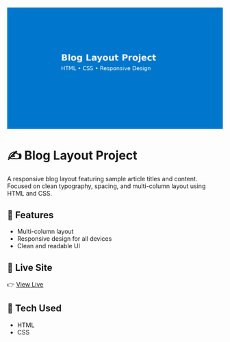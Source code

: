 ![Preview](https://raw.githubusercontent.com/iamimranshaikh/blog-project/main/blog_layout_project_preview.png)

# ✍️ Blog Layout Project

A responsive blog layout featuring sample article titles and content. Focused on clean typography, spacing, and multi-column layout using HTML and CSS.

## 📘 Features
- Multi-column layout
- Responsive design for all devices
- Clean and readable UI

## 🚀 Live Site
👉 [View Live](https://iamimranshaikh.github.io/blog-project)

## 📁 Tech Used
- HTML
- CSS
